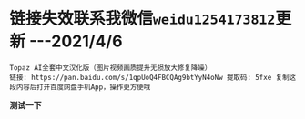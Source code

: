 # 链接失效联系我微信`weidu1254173812`更新   ---2021/4/6 
    Topaz AI全套中文汉化版（图片视频画质提升无损放大修复降噪）
    链接: https://pan.baidu.com/s/1qpUoQ4FBCQAg9btYyN4oNw 提取码: 5fxe 复制这段内容后打开百度网盘手机App，操作更方便哦 
**测试一下**
